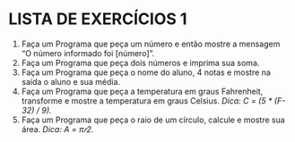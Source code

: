# LISTA DE EXERCÍCIOS 1

1. Faça um Programa que peça um número e então mostre a mensagem “O número
informado foi [número]”. 
2. Faça um Programa que peça dois números e imprima sua soma. <br />
3. Faça um Programa que peça o nome do aluno, 4 notas e mostre na saída o aluno e sua
média. <br />
4. Faça um Programa que peça a temperatura em graus Fahrenheit, transforme e mostre a
temperatura em graus Celsius. <i> Dica: C = (5 * (F-32) / 9). </i>
5. Faça um Programa que peça o raio de um círculo, calcule e mostre sua área. <i>Dica: A = π𝑟2.</i> 
